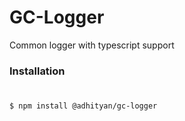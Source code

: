# GC-Logger

Common logger with typescript support

### Installation


#
```sh
$ npm install @adhityan/gc-logger
```
